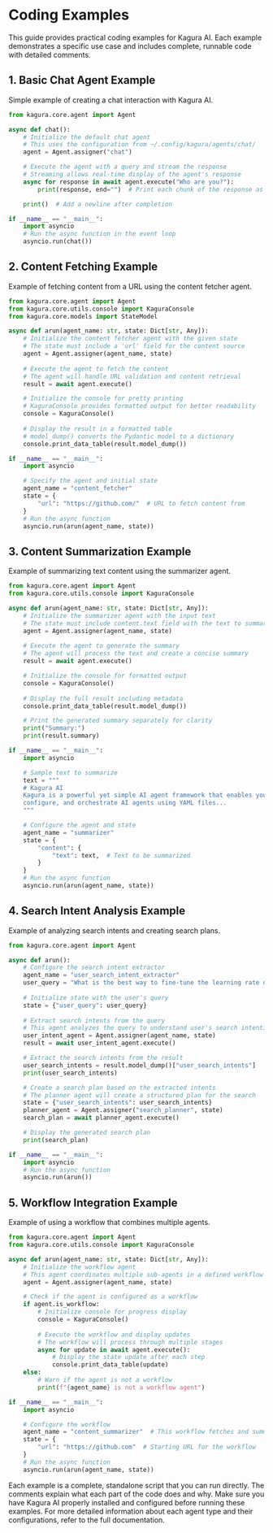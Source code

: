 # Coding Examples

This guide provides practical coding examples for Kagura AI. Each example demonstrates a specific use case and includes complete, runnable code with detailed comments.

## 1. Basic Chat Agent Example

Simple example of creating a chat interaction with Kagura AI.

```python
from kagura.core.agent import Agent

async def chat():
    # Initialize the default chat agent
    # This uses the configuration from ~/.config/kagura/agents/chat/
    agent = Agent.assigner("chat")

    # Execute the agent with a query and stream the response
    # Streaming allows real-time display of the agent's response
    async for response in await agent.execute("Who are you?"):
        print(response, end="")  # Print each chunk of the response as it arrives

    print()  # Add a newline after completion

if __name__ == "__main__":
    import asyncio
    # Run the async function in the event loop
    asyncio.run(chat())
```

## 2. Content Fetching Example

Example of fetching content from a URL using the content fetcher agent.

```python
from kagura.core.agent import Agent
from kagura.core.utils.console import KaguraConsole
from kagura.core.models import StateModel

async def arun(agent_name: str, state: Dict[str, Any]):
    # Initialize the content fetcher agent with the given state
    # The state must include a 'url' field for the content source
    agent = Agent.assigner(agent_name, state)
    
    # Execute the agent to fetch the content
    # The agent will handle URL validation and content retrieval
    result = await agent.execute()

    # Initialize the console for pretty printing
    # KaguraConsole provides formatted output for better readability
    console = KaguraConsole()
    
    # Display the result in a formatted table
    # model_dump() converts the Pydantic model to a dictionary
    console.print_data_table(result.model_dump())

if __name__ == "__main__":
    import asyncio

    # Specify the agent and initial state
    agent_name = "content_fetcher"
    state = {
        "url": "https://github.com/"  # URL to fetch content from
    }
    # Run the async function
    asyncio.run(arun(agent_name, state))
```

## 3. Content Summarization Example

Example of summarizing text content using the summarizer agent.

```python
from kagura.core.agent import Agent
from kagura.core.utils.console import KaguraConsole

async def arun(agent_name: str, state: Dict[str, Any]):
    # Initialize the summarizer agent with the input text
    # The state must include content.text field with the text to summarize
    agent = Agent.assigner(agent_name, state)
    
    # Execute the agent to generate the summary
    # The agent will process the text and create a concise summary
    result = await agent.execute()

    # Initialize the console for formatted output
    console = KaguraConsole()
    
    # Display the full result including metadata
    console.print_data_table(result.model_dump())

    # Print the generated summary separately for clarity
    print("Summary:")
    print(result.summary)

if __name__ == "__main__":
    import asyncio

    # Sample text to summarize
    text = """
    # Kagura AI
    Kagura is a powerful yet simple AI agent framework that enables you to build, 
    configure, and orchestrate AI agents using YAML files...
    """

    # Configure the agent and state
    agent_name = "summarizer"
    state = {
        "content": {
            "text": text,  # Text to be summarized
        }
    }
    # Run the async function
    asyncio.run(arun(agent_name, state))
```

## 4. Search Intent Analysis Example

Example of analyzing search intents and creating search plans.

```python
from kagura.core.agent import Agent

async def arun():
    # Configure the search intent extractor
    agent_name = "user_search_intent_extractor"
    user_query = "What is the best way to fine-tune the learning rate of an AI model?"
    
    # Initialize state with the user's query
    state = {"user_query": user_query}
    
    # Extract search intents from the query
    # This agent analyzes the query to understand user's search intentions
    user_intent_agent = Agent.assigner(agent_name, state)
    result = await user_intent_agent.execute()

    # Extract the search intents from the result
    user_search_intents = result.model_dump()["user_search_intents"]
    print(user_search_intents)

    # Create a search plan based on the extracted intents
    # The planner agent will create a structured plan for the search
    state = {"user_search_intents": user_search_intents}
    planner_agent = Agent.assigner("search_planner", state)
    search_plan = await planner_agent.execute()

    # Display the generated search plan
    print(search_plan)

if __name__ == "__main__":
    import asyncio
    # Run the async function
    asyncio.run(arun())
```

## 5. Workflow Integration Example

Example of using a workflow that combines multiple agents.

```python
from kagura.core.agent import Agent
from kagura.core.utils.console import KaguraConsole

async def arun(agent_name: str, state: Dict[str, Any]):
    # Initialize the workflow agent
    # This agent coordinates multiple sub-agents in a defined workflow
    agent = Agent.assigner(agent_name, state)

    # Check if the agent is configured as a workflow
    if agent.is_workflow:
        # Initialize console for progress display
        console = KaguraConsole()
        
        # Execute the workflow and display updates
        # The workflow will process through multiple stages
        async for update in await agent.execute():
            # Display the state update after each step
            console.print_data_table(update)
    else:
        # Warn if the agent is not a workflow
        print(f"{agent_name} is not a workflow agent")

if __name__ == "__main__":
    import asyncio

    # Configure the workflow
    agent_name = "content_summarizer"  # This workflow fetches and summarizes content
    state = {
        "url": "https://github.com"  # Starting URL for the workflow
    }
    # Run the async function
    asyncio.run(arun(agent_name, state))
```

Each example is a complete, standalone script that you can run directly. The comments explain what each part of the code does and why. Make sure you have Kagura AI properly installed and configured before running these examples. For more detailed information about each agent type and their configurations, refer to the full documentation.
